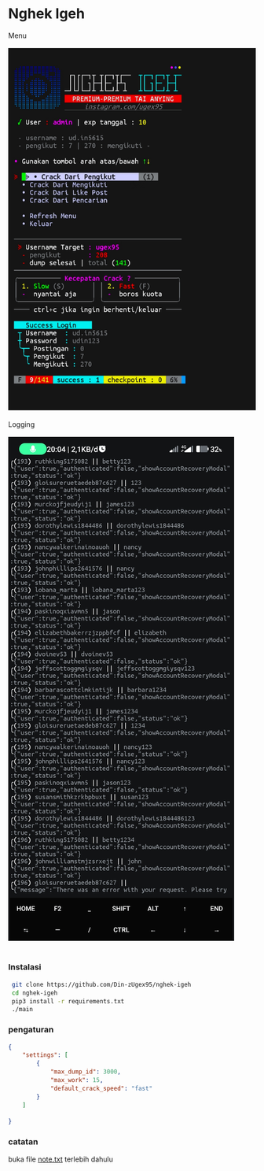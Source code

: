 # Nghek Igeh
Menu
<br><br>![Screenshot](.data/img/menu.jpg)<br><br>
Logging
<br><br>![Screenshot](.data/img/log.jpg)<br><br>

### Instalasi
```bash
 git clone https://github.com/Din-zUgex95/nghek-igeh
 cd nghek-igeh
 pip3 install -r requirements.txt
 ./main
```
### pengaturan
```json
{
    "settings": [
        {
            "max_dump_id": 3000,
            "max_work": 15,
            "default_crack_speed": "fast"
        }
    ]

}
```
### catatan
buka file [note.txt](note.txt) terlebih dahulu
